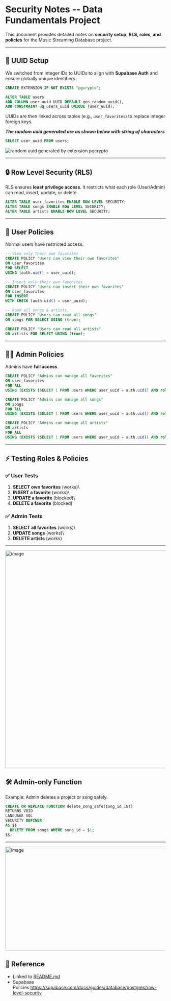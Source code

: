 # Security Notes -- Data Fundamentals Project

This document provides detailed notes on **security setup, RLS, roles,
and policies** for the Music Streaming Database project.

------------------------------------------------------------------------

## 🔑 UUID Setup

We switched from integer IDs to UUIDs to align with **Supabase Auth**
and ensure globally unique identifiers.

``` sql
CREATE EXTENSION IF NOT EXISTS "pgcrypto";

ALTER TABLE users
ADD COLUMN user_uuid UUID DEFAULT gen_random_uuid(),
ADD CONSTRAINT uq_users_uuid UNIQUE (user_uuid);
```

UUIDs are then linked across tables (e.g., `user_favorites`) to replace
integer foreign keys.

***The random uuid generated are as shown below with string of characters***

```sql
SELECT user_uuid FROM users;

```

![random uuid generated by extension pgcrypto](https://github.com/user-attachments/assets/de305418-0ca6-4760-ba3c-974712f50d9d)



------------------------------------------------------------------------

## 🔒 Row Level Security (RLS)

RLS ensures **least privilege access**. It restricts what each role
(User/Admin) can read, insert, update, or delete.

``` sql
ALTER TABLE user_favorites ENABLE ROW LEVEL SECURITY;
ALTER TABLE songs ENABLE ROW LEVEL SECURITY;
ALTER TABLE artists ENABLE ROW LEVEL SECURITY;
```

------------------------------------------------------------------------

## 👤 User Policies

Normal users have restricted access.

``` sql
-- View only their own favorites
CREATE POLICY "Users can view their own favorites"
ON user_favorites
FOR SELECT
USING (auth.uid() = user_uuid);

-- Insert only their own favorites
CREATE POLICY "Users can insert their own favorites"
ON user_favorites
FOR INSERT
WITH CHECK (auth.uid() = user_uuid);

-- Read all songs & artists
CREATE POLICY "Users can read all songs"
ON songs FOR SELECT USING (true);

CREATE POLICY "Users can read all artists"
ON artists FOR SELECT USING (true);
```

------------------------------------------------------------------------

## 👨‍💼 Admin Policies

Admins have **full access**.

``` sql
CREATE POLICY "Admins can manage all favorites"
ON user_favorites
FOR ALL
USING (EXISTS (SELECT 1 FROM users WHERE user_uuid = auth.uid() AND role = 'admin'));

CREATE POLICY "Admins can manage all songs"
ON songs
FOR ALL
USING (EXISTS (SELECT 1 FROM users WHERE user_uuid = auth.uid() AND role = 'admin'));

CREATE POLICY "Admins can manage all artists"
ON artists
FOR ALL
USING (EXISTS (SELECT 1 FROM users WHERE user_uuid = auth.uid() AND role = 'admin'));
```

------------------------------------------------------------------------

## ⚡️ Testing Roles & Policies

### ✅ User Tests

1.  **SELECT own favorites** (works)\
2.  **INSERT a favorite** (works)\
3.  **UPDATE a favorite** (blocked)\
4.  **DELETE a favorite** (blocked)

### ✅ Admin Tests

1.  **SELECT all favorites** (works)\
2.  **UPDATE songs** (works)\
3.  **DELETE artists** (works)

------------------------------------------------------------------------

<img width="1355" height="682" alt="image" src="https://github.com/user-attachments/assets/da1574ed-80b1-4900-98c2-e803ab3d1d35"/>


## 🛠 Admin-only Function

Example: Admin deletes a project or song safely.

``` sql
CREATE OR REPLACE FUNCTION delete_song_safe(song_id INT)
RETURNS VOID
LANGUAGE SQL
SECURITY DEFINER
AS $$
  DELETE FROM songs WHERE song_id = $1;
$$;
```

------------------------------------------------------------------------

<img width="1331" height="326" alt="image" src="https://github.com/user-attachments/assets/ca9f8afe-9e25-4293-95fd-0d5a34941ad2"/>


## 📎 Reference

-   Linked to [README.md](README.md)
-   Supabase Policies:<https://supabase.com/docs/guides/database/postgres/row-level-security>
  
